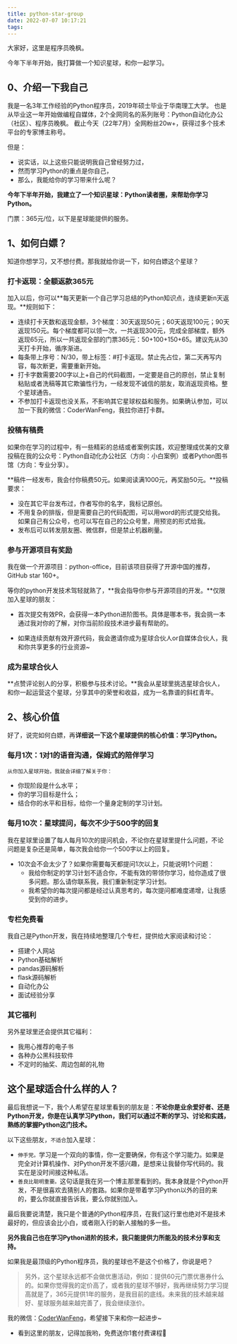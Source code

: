 ```yaml
---
title: python-star-group
date: 2022-07-07 10:17:21
tags:
---
```



大家好，这里是程序员晚枫。

今年下半年开始，我打算做一个知识星球，和你一起学习。



## 0、介绍一下我自己
我是一名3年工作经验的Python程序员，2019年硕士毕业于华南理工大学。
也是从毕业这一年开始做编程自媒体，2个全网同名的系列账号：Python自动化办公（社区）、程序员晚枫。
截止今天（22年7月）全网粉丝20w+，获得过多个技术平台的专家博主称号。

但是：
- 说实话，以上这些只能说明我自己曾经努力过，
- 然而学习Python的重点是你自己，
- 那么，我能给你的学习带来什么呢？

**今年下半年开始，我建立了一个知识星球：Python读者圈，来帮助你学习Python。**

门票：365元/位，以下是星球能提供的服务。

## 1、如何白嫖？

知道你想学习，又不想付费。那我就给你说一下，如何白嫖这个星球？

### 打卡返现：全额返款365元
加入以后，你可以**每天更新一个自己学习总结的Python知识点，连续更新n天返现。**规则如下：
- 连续打卡天数和返现金额，3个梯度：30天返现50元；60天返现100元；90天返现150元。每个梯度都可以领一次，一共返现300元，完成全部梯度，额外返现65元，所以一共返现全部的门票365元：50+100+150+65。建议先从30天打卡开始，循序渐进。
- 每条带上序号：N/30，带上标签：#打卡返现。禁止先占位，第二天再写内容，每次断更，需要重新开始。
- 打卡字数需要200字以上+自己的代码截图，一定要是自己的原创，禁止复制粘贴或者洗稿等其它欺骗性行为，一经发现不诚信的朋友，取消返现资格。整个星球通告。
- 不参加打卡返现也没关系，不影响其它星球权益和服务。如果确认参加，可以加一下我的微信：CoderWanFeng，我拉你进打卡群。

### 投稿有稿费

如果你在学习的过程中，有一些精彩的总结或者案例实践，欢迎整理成优美的文章投稿在我的公众号：Python自动化办公社区（方向：小白案例）或者Python图书馆（方向：专业分享）。

**稿件一经发布，我会付你稿费50元。如果阅读满1000元，再奖励50元。**投稿要求：
- 没在其它平台发布过，作者写你的名字，我标记原创。
- 不用复杂的排版，但是需要自己的代码配图，可以用word的形式提交给我。如果自己有公众号，也可以写在自己的公众号里，用预览的形式给我。
- 发布后可以转发朋友圈、微信群，但是禁止机器刷量。

### 参与开源项目有奖励

我在做一个开源项目：python-office，目前该项目获得了开源中国的推荐，GitHub star 160+。

等你的python开发技术驾轻就熟了，**我会指导你参与开源项目的开发。**仅限加入星球的朋友：

- 首次提交有效PR，会获得一本Python进阶图书。具体是哪本书，我会挑一本通过我对你的了解，对你当前阶段技术进步最有帮助的。

- 如果连续贡献有效开源代码，我会邀请你成为星球合伙人or自媒体合伙人，我和你共享更多的行业资源~

### 成为星球合伙人

**点赞评论别人的分享，积极参与技术讨论。**我会从星球里挑选星球合伙人，和你一起运营这个星球，分享其中的荣誉和收益，成为一名靠谱的斜杠青年。

## 2、核心价值

好了，说完如何白嫖，再**详细说一下这个星球提供的核心价值：学习Python。**

### 每月1次：1对1的语音沟通，保姆式的陪伴学习
``从你加入星球开始，我就会详细了解关于你：``
- 你现阶段是什么水平；
- 你的学习目标是什么；
- 结合你的水平和目标，给你一个量身定制的学习计划。

### 每月10次：星球提问，每次不少于500字的回复

我在星球里设置了每人每月10次的提问机会，不论你在星球里提什么问题，不论问题是复杂还是简单，每次我会给你一个500字以上的回复。
- 10次会不会太少了？如果你需要每天都提问1次以上，只能说明1个问题：
    - 我给你制定的学习计划不适合你，不能有效的带领你学习，给你造成了很多问题。那么请你联系我，我们重新制定学习计划。
    - 我希望你的每次提问都是经过认真思考的，每次提问都难度递增，让我感受到你的进步。

### 专栏免费看

我自己是Python开发，我在持续地整理几个专栏，提供给大家阅读和讨论：
- 搭建个人网站
- Python基础解析
- pandas源码解析
- flask源码解析
- 自动化办公
- 面试经验分享

### 其它福利

另外星球里还会提供其它福利：
- 我用心推荐的电子书
- 各种办公黑科技软件
- 不定时的抽奖、周边包邮的礼物


## 这个星球适合什么样的人？

最后我想说一下，我个人希望在星球里看到的朋友是：**不论你是业余爱好者、还是Python开发，你是在认真学习Python，我们可以通过不断的学习、讨论和实践，熟练的掌握Python这门技术。**

以下这些朋友，``不适合``加入星球：
- ``伸手党。``学习是一个双向的事情，你一定要确保，你有这个学习能力。如果是完全对计算机操作、对Python开发不感兴趣，是想来让我替你写代码的。我实在是没时间接这种私活。
- ``善良比聪明重要。``这句话是我在另一个博主那里看到的。我本身就是个Python开发，不是很喜欢去猜别人的套路。如果你是带着学习Python以外的目的来的，要么你就直接告诉我，要么你就别加入。

最后我要说清楚，我只是个普通的Python程序员，在我们这行里也绝对不是技术最好的，但应该会比小白，或者刚入行的新人接触的多一些。

**另外我自己也在学习Python进阶的技术，我只能提供力所能及的技术分享和支持。**

如果我是最顶级的Python程序员，我的星球也不是这个价格了，你说是吧？

> 另外，这个星球永远都不会做优惠活动，例如：提供60元门票优惠券什么的。如果你觉得我的定价高了，或者我的星球不够好，我再继续努力学习提高就是了，365元提供1年的服务，是我目前的底线。未来我的技术越来越好、星球服务越来越完善了，我会继续涨价。

我的微信：[CoderWanFeng](https://mp.weixin.qq.com/s/4Br2YXCinQEHseJwdtGAsQ)，希望接下来和你一起进步~
- 看到这里的朋友，记得加我哟，免费送你1套付费课程📕